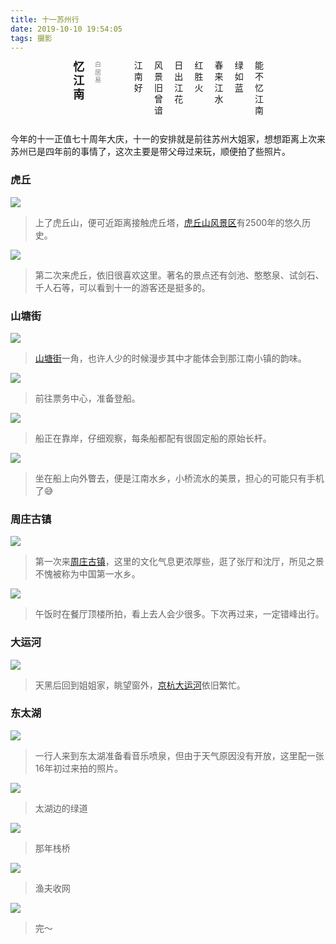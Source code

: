 ```yaml
---
title: 十一苏州行
date: 2019-10-10 19:54:05
tags: 摄影
---
```


<style>    
.one {    
    margin: 0 auto;    
    height: 100px;    
    line-height: 230%;
    writing-mode: vertical-lr;/*从左向右 从右向左是 writing-mode: vertical-rl;*/    
    writing-mode: tb-lr;/*IE浏览器的从左向右 从右向左是 writing-mode: tb-rl；*/    
}    
</style>

<div class="one"><strong><font size="4">忆 江 南</font></strong><br><font size="1" color="grey">白 居 易</font><br><br>江 南 好<br>风 景 旧 曾 谙<br>日 出 江 花<br>红 胜 火<br>春 来 江 水<br>绿 如 蓝<br>能 不 忆 江 南</div> 
<!--more-->

今年的十一正值七十周年大庆，十一的安排就是前往苏州大姐家，想想距离上次来苏州已是四年前的事情了，这次主要是带父母过来玩，顺便拍了些照片。



### 虎丘

![](https://img.carlwe.com/sz_3817.jpg)

> 上了虎丘山，便可近距离接触虎丘塔，[虎丘山风景区](https://baike.baidu.com/item/%E8%99%8E%E4%B8%98%E5%B1%B1%E9%A3%8E%E6%99%AF%E5%90%8D%E8%83%9C%E5%8C%BA/5635377?fr=aladdin)有2500年的悠久历史。

![](https://img.carlwe.com/sz_9756.jpg)

> 第二次来虎丘，依旧很喜欢这里。著名的景点还有剑池、憨憨泉、试剑石、千人石等，可以看到十一的游客还是挺多的。



### 山塘街

![](https://img.carlwe.com/sz_8525.jpg)

> [山塘街](https://baike.baidu.com/item/%E5%B1%B1%E5%A1%98%E8%A1%97/641439?fr=aladdin)一角，也许人少的时候漫步其中才能体会到那江南小镇的韵味。

![](https://img.carlwe.com/sz_0332.jpg)

> 前往票务中心，准备登船。

![](https://img.carlwe.com/sz_4055.jpg)

> 船正在靠岸，仔细观察，每条船都配有很固定船的原始长杆。

![](https://img.carlwe.com/sz_8702.jpg)

> 坐在船上向外瞥去，便是江南水乡，小桥流水的美景，担心的可能只有手机了😅



### 周庄古镇

![](https://img.carlwe.com/IMG_9485.JPG)

> 第一次来[周庄古镇](https://baike.baidu.com/item/%E5%91%A8%E5%BA%84%E5%8F%A4%E9%95%87/1443792?fr=aladdin)，这里的文化气息更浓厚些，逛了张厅和沈厅，所见之景不愧被称为中国第一水乡。

![](https://img.carlwe.com/IMG_1222.JPG)

> 午饭时在餐厅顶楼所拍，看上去人会少很多。下次再过来，一定错峰出行。



### 大运河

![](https://img.carlwe.com/sz_7116.jpg)

> 天黑后回到姐姐家，眺望窗外，[京杭大运河](https://baike.baidu.com/item/%E4%BA%AC%E6%9D%AD%E5%A4%A7%E8%BF%90%E6%B2%B3/345335?fr=aladdin)依旧繁忙。



### 东太湖

![](https://img.carlwe.com/sz_2504.jpg)

> 一行人来到东太湖准备看音乐喷泉，但由于天气原因没有开放，这里配一张16年初过来拍的照片。

![](https://img.carlwe.com/sz_7661.jpg)

> 太湖边的绿道

![](https://img.carlwe.com/sz_2459.jpg)

> 那年栈桥

![](https://img.carlwe.com/sz_2508.jpg)

> 渔夫收网

![](https://img.carlwe.com/sz_2457.jpg)

> 完～


